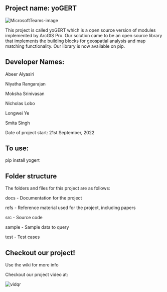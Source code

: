 ## Project name: yoGERT

![MicrosoftTeams-image](https://user-images.githubusercontent.com/59780995/230817195-7d554f40-5cee-4bff-b651-677b526a2dee.png)


This project is called yoGERT which is a open source version of modules implemented by ArcGIS Pro. Our solution came to be an open source library that implements the building blocks for geospatial analysis and map matching functionality. Our library is now available on pip. 

## Developer Names: 

Abeer Alyasiri

Niyatha Rangarajan

Moksha Srinivasan

Nicholas Lobo

Longwei Ye

Smita Singh

Date of project start: 21st September, 2022

## To use: 

pip install yogert 


## Folder structure

The folders and files for this project are as follows:

docs - Documentation for the project

refs - Reference material used for the project, including papers

src - Source code

sample - Sample data to query

test - Test cases

## Checkout our project!

Use the wiki for more info

Checkout our project video at:

![vidqr](https://user-images.githubusercontent.com/59780995/230816029-558f6400-c813-4206-b5c5-1b4eee2b9ebe.png)

